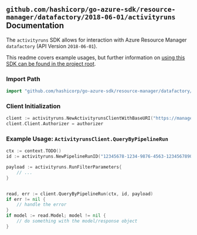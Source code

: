 
## `github.com/hashicorp/go-azure-sdk/resource-manager/datafactory/2018-06-01/activityruns` Documentation

The `activityruns` SDK allows for interaction with Azure Resource Manager `datafactory` (API Version `2018-06-01`).

This readme covers example usages, but further information on [using this SDK can be found in the project root](https://github.com/hashicorp/go-azure-sdk/tree/main/docs).

### Import Path

```go
import "github.com/hashicorp/go-azure-sdk/resource-manager/datafactory/2018-06-01/activityruns"
```


### Client Initialization

```go
client := activityruns.NewActivityrunsClientWithBaseURI("https://management.azure.com")
client.Client.Authorizer = authorizer
```


### Example Usage: `ActivityrunsClient.QueryByPipelineRun`

```go
ctx := context.TODO()
id := activityruns.NewPipelineRunID("12345678-1234-9876-4563-123456789012", "example-resource-group", "factoryValue", "runIdValue")

payload := activityruns.RunFilterParameters{
	// ...
}


read, err := client.QueryByPipelineRun(ctx, id, payload)
if err != nil {
	// handle the error
}
if model := read.Model; model != nil {
	// do something with the model/response object
}
```
